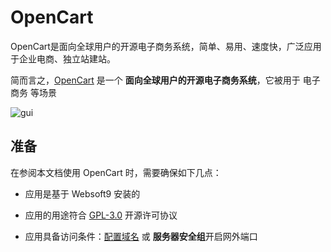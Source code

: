 # OpenCart

OpenCart是面向全球用户的开源电子商务系统，简单、易用、速度快，广泛应用于企业电商、独立站建站。

简而言之，[OpenCart](https://www.opencart.com/) 是一个 **面向全球用户的开源电子商务系统**，它被用于 电子商务  等场景


![gui](https://libs.websoft9.com/Websoft9/DocsPicture/zh/opencart/opencart-gui-websoft9.png)


## 准备

在参阅本文档使用 OpenCart 时，需要确保如下几点：

- 应用是基于 Websoft9 安装的

- 应用的用途符合 [GPL-3.0](https://opensource.org/licenses/GPL-3.0) 开源许可协议

- 应用具备访问条件：[配置域名](./guide/appsetdomain) 或 **服务器安全组**开启网外端口